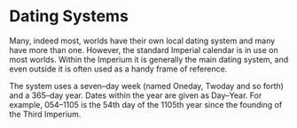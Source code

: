# Dating Systems

Many, indeed most, worlds have their own local dating system and many have more than one. However, the standard Imperial calendar is in use on most worlds. Within the Imperium it is generally the main dating system, and even outside it is often used as a handy frame of reference.

The system uses a seven–day week (named Oneday, Twoday and so forth) and a 365–day year. Dates within the year are given as Day–Year. For example, 054–1105 is the 54th day of the 1105th year since the founding of the Third Imperium.